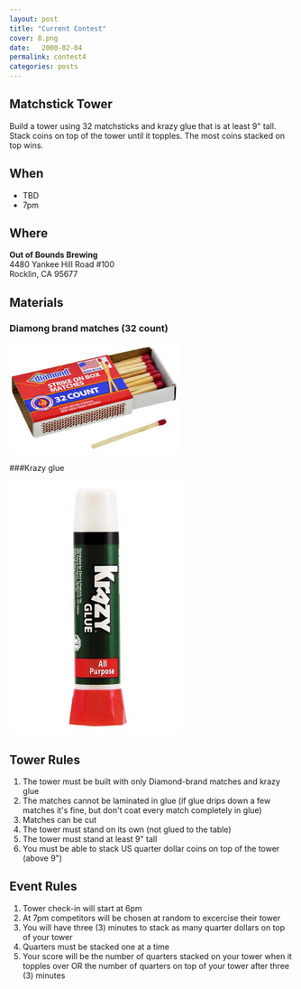 ```yaml
---
layout: post
title: "Current Contest"
cover: 8.png
date:   2000-02-04
permalink: contest4
categories: posts
---
```


## Matchstick Tower

Build a tower using 32 matchsticks and krazy glue that is at least 9" tall. Stack coins on top of the tower until it topples. The most coins stacked on top wins.

## When

 * TBD
 * 7pm

## Where

**Out of Bounds Brewing**<br>
4480 Yankee Hill Road #100<br>
Rocklin, CA 95677<br>

## Materials

### Diamong brand matches (32 count)

![Matches](https://raw.githubusercontent.com/EngiGames/engigames.github.io/master/event_pics/04_MatchstickTower/matches.png "Matches")

###Krazy glue

![Glue](https://raw.githubusercontent.com/EngiGames/engigames.github.io/master/event_pics/04_MatchstickTower/glue.png "Glue")

## Tower Rules

 1. The tower must be built with only Diamond-brand matches and krazy glue
 2. The matches cannot be laminated in glue (if glue drips down a few matches it's fine, but don't coat every match completely in glue)
 3. Matches can be cut
 4. The tower must stand on its own (not glued to the table)
 5. The tower must stand at least 9" tall
 6. You must be able to stack US quarter dollar coins on top of the tower (above 9")

## Event Rules

 1. Tower check-in will start at 6pm
 2. At 7pm competitors will be chosen at random to excercise their tower
 3. You will have three (3) minutes to stack as many quarter dollars on top of your tower
 4. Quarters must be stacked one at a time
 5. Your score will be the number of quarters stacked on your tower when it topples over OR the number of quarters on top of your tower after three (3) minutes
